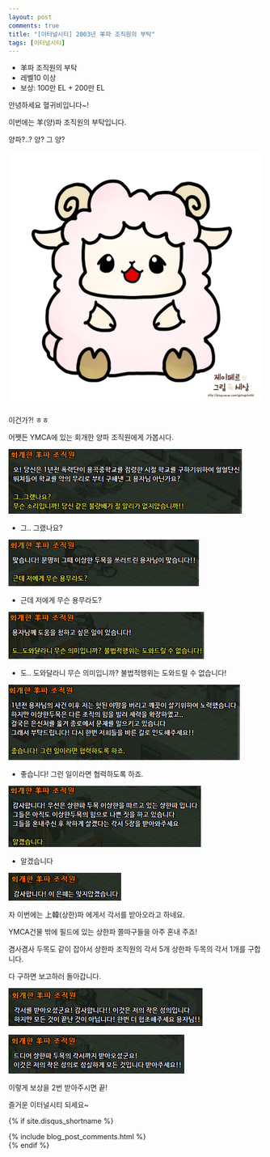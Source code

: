```yaml
---
layout: post
comments: true
title: "[이터널시티] 2003년 羊파 조직원의 부탁"
tags: [이터널시티]
---
```


- 羊파 조직원의 부탁
- 레벨10 이상
- 보상: 100만 EL + 200만 EL

안녕하세요 혈귀비입니다~!

이번에는 羊(양)파 조직원의 부탁입니다.

양파?..? 양? 그 양?

![eternalcity](/assets/image/eternalcity/2003/041.PNG)

이건가?! ㅎㅎ

어쨋든 YMCA에 있는 회개한 양파 조직원에게 가봅시다.

![eternalcity](/assets/image/eternalcity/2003/042.PNG)

- 그.. 그랬나요?

![eternalcity](/assets/image/eternalcity/2003/043.PNG)

- 근데 저에게 무슨 용무라도?

![eternalcity](/assets/image/eternalcity/2003/044.PNG)

- 도.. 도와달라니 무슨 의미입니까? 불법적행위는 도와드릴 수 없습니다!

![eternalcity](/assets/image/eternalcity/2003/045.PNG)

- 좋습니다! 그런 일이라면 협력하도록 하죠.

![eternalcity](/assets/image/eternalcity/2003/046.PNG)

- 알겠습니다

![eternalcity](/assets/image/eternalcity/2003/047.PNG)

자 이번에는 上韓(상한)파 에게서 각서를 받아오라고 하네요.

YMCA건물 밖에 필드에 있는 상한파 쫄따구들을 아주 혼내 주죠!

겸사겸사 두목도 같이 잡아서 상한파 조직원의 각서 5개 상한파 두목의 각서 1개를 구합니다.

다 구하면 보고하러 돌아갑니다.

![eternalcity](/assets/image/eternalcity/2003/048.PNG)

![eternalcity](/assets/image/eternalcity/2003/049.PNG)

이렇게 보상을 2번 받아주시면 끝!

즐거운 이터널시티 되세요~

{% if site.disqus_shortname %}
<div class="comments">
  {% include blog_post_comments.html %}
</div>
{% endif %}

<div id="disqus_thread"></div>